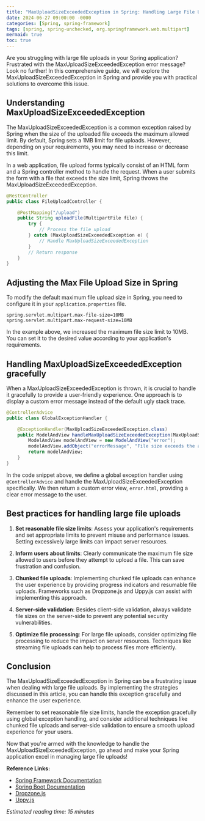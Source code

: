 ```yaml
---
title: "MaxUploadSizeExceededException in Spring: Handling Large File Uploads with Ease"
date: 2024-06-27 09:00:00 -0000
categories: [Spring, spring-framework]
tags: [spring, spring-unchecked, org.springframework.web.multipart]
mermaid: true
toc: true
---
```



Are you struggling with large file uploads in your Spring application? Frustrated with the MaxUploadSizeExceededException error message? Look no further! In this comprehensive guide, we will explore the MaxUploadSizeExceededException in Spring and provide you with practical solutions to overcome this issue.

## Understanding MaxUploadSizeExceededException

The MaxUploadSizeExceededException is a common exception raised by Spring when the size of the uploaded file exceeds the maximum allowed limit. By default, Spring sets a 1MB limit for file uploads. However, depending on your requirements, you may need to increase or decrease this limit.

In a web application, file upload forms typically consist of an HTML form and a Spring controller method to handle the request. When a user submits the form with a file that exceeds the size limit, Spring throws the MaxUploadSizeExceededException.

```java
@RestController
public class FileUploadController {

    @PostMapping("/upload")
    public String uploadFile(MultipartFile file) {
        try {
            // Process the file upload
        } catch (MaxUploadSizeExceededException e) {
            // Handle MaxUploadSizeExceededException
        }
        // Return response
    }
}
```

## Adjusting the Max File Upload Size in Spring

To modify the default maximum file upload size in Spring, you need to configure it in your `application.properties` file. 

```properties
spring.servlet.multipart.max-file-size=10MB
spring.servlet.multipart.max-request-size=10MB
```

In the example above, we increased the maximum file size limit to 10MB. You can set it to the desired value according to your application's requirements.

## Handling MaxUploadSizeExceededException gracefully

When a MaxUploadSizeExceededException is thrown, it is crucial to handle it gracefully to provide a user-friendly experience. One approach is to display a custom error message instead of the default ugly stack trace.

```java
@ControllerAdvice
public class GlobalExceptionHandler {

    @ExceptionHandler(MaxUploadSizeExceededException.class)
    public ModelAndView handleMaxUploadSizeExceededException(MaxUploadSizeExceededException e) {
        ModelAndView modelAndView = new ModelAndView("error");
        modelAndView.addObject("errorMessage", "File size exceeds the allowed limit.");
        return modelAndView;
    }
}
```

In the code snippet above, we define a global exception handler using `@ControllerAdvice` and handle the MaxUploadSizeExceededException specifically. We then return a custom error view, `error.html`, providing a clear error message to the user.

## Best practices for handling large file uploads

1. **Set reasonable file size limits**: Assess your application's requirements and set appropriate limits to prevent misuse and performance issues. Setting excessively large limits can impact server resources.

2. **Inform users about limits**: Clearly communicate the maximum file size allowed to users before they attempt to upload a file. This can save frustration and confusion.

3. **Chunked file uploads**: Implementing chunked file uploads can enhance the user experience by providing progress indicators and resumable file uploads. Frameworks such as Dropzone.js and Uppy.js can assist with implementing this approach.

4. **Server-side validation**: Besides client-side validation, always validate file sizes on the server-side to prevent any potential security vulnerabilities.

5. **Optimize file processing**: For large file uploads, consider optimizing file processing to reduce the impact on server resources. Techniques like streaming file uploads can help to process files more efficiently.

## Conclusion

The MaxUploadSizeExceededException in Spring can be a frustrating issue when dealing with large file uploads. By implementing the strategies discussed in this article, you can handle this exception gracefully and enhance the user experience.

Remember to set reasonable file size limits, handle the exception gracefully using global exception handling, and consider additional techniques like chunked file uploads and server-side validation to ensure a smooth upload experience for your users.

Now that you're armed with the knowledge to handle the MaxUploadSizeExceededException, go ahead and make your Spring application excel in managing large file uploads!

**Reference Links:**
- [Spring Framework Documentation](https://docs.spring.io/spring-framework/)
- [Spring Boot Documentation](https://docs.spring.io/spring-boot/)
- [Dropzone.js](https://www.dropzonejs.com/)
- [Uppy.js](https://uppy.io/)

*Estimated reading time: 15 minutes*